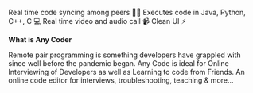 Real time code syncing among peers 👨‍💻
Executes code in Java, Python, C++, C 💻
Real time video and audio call 📹
Clean UI ⚡

**What is Any Coder**

Remote pair programming is something developers have grappled with since well before the pandemic began.
Any Code is ideal for Online Interviewing of Developers as well as Learning to code from Friends.
An online code editor for interviews, troubleshooting, teaching & more…
